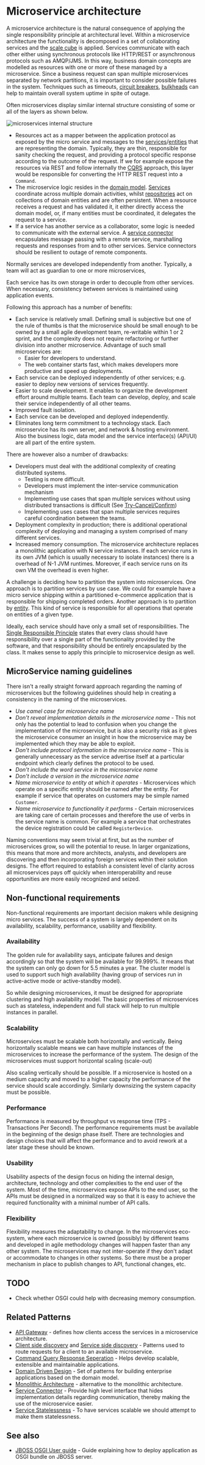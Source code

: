 # Microservice architecture

A microservice architecture is the natural consequence of applying the single responsibility principle at architectural level. Within a microservice architecture the functionality is decomposed in a set of collaborating services and the [scale cube](scale-cube.html) is applied. Services communicate with each other either using synchronous protocols like HTTP/REST or asynchronous protocols such as AMQP/JMS. In this way, business domain concepts are modelled as resources with one or more of these managed by a microservice.
Since a business request can span multiple microservices separated by network partitions, it is important to consider possible failures in the system. Techniques such as timeouts, [circuit breakers](circuit-breaker.md), [bulkheads](bulkheads.md) can help to maintain overall system uptime in spite of outage.

Often microservices display similar internal structure consisting of some or all of the layers as shown below.

![microservices internal structure](images/microservices-internal-structure.png)

* Resources act as a mapper between the application protocol as exposed by the micro service and messages to the [services](ddd/services.md)/[entities](ddd/entities.md) that are representing the domain. Typically, they are thin, responsible for sanity checking the request, and providing a protocol specific response according to the outcome of the request. If we for example expose the resources via REST and follow internally the [CQRS](cqrs.md) approach, this layer would be responsible for converting the HTTP REST request into a `Command`.
* The microservice logic resides in the [domain model](ddd/domain-model.md). [Services](ddd/services.md) coordinate across multiple domain activities, whilst [repositories](ddd/repositories.md) act on collections of domain entities and are often persistent. When a resource receives a request and has validated it, it either directly access the domain model, or, if many entities must be coordinated, it delegates the request to a service.
* If a service has another service as a collaborator, some logic is needed to communicate with the external service. A [service connector](service-connector.md) encapsulates message passing with a remote service, marshalling requests and responses from and to other services. Service connectors should be resilient to outage of remote components.

Normally services are developed independently from another. Typically, a team will act as guardian to one or more microservices,

Each service has its own storage in order to decouple from other services. When necessary, consistency between services is maintained using application events.

Following this approach has a number of benefits:

* Each service is relatively small. Defining small is subjective but one of the rule of thumbs is that the microservice should be small enough to be owned by a small agile development team, re-writable within 1 or 2 sprint, and the complexity does not require refactoring or further division into another microservice. Advantage of such small microservices are:
    * Easier for developers to understand.
    * The web container starts fast, which makes developers more productive and speed up deployments.
* Each service can be deployed independently of other services; e.g. easier to deploy new versions of services frequently.
* Easier to scale development. It enables to organize the development effort around multiple teams. Each team can develop, deploy, and scale their service independently of all other teams.
* Improved fault isolation.
* Each service can be developed and deployed independently.
* Eliminates long term commitment to a technology stack. Each microservice has its own server, and network & hosting environment. Also the business logic, data model and the service interface(s) (API/UI) are all part of the entire system.

There are however also a number of drawbacks:

* Developers must deal with the additional complexity of creating distributed systems.
    * Testing is more difficult.
    * Developers must implement the inter-service communication mechanism
    * Implementing use cases that span multiple services without using distributed transactions is difficult (See [Try-Cancel/Confirm](tcc.md))
    * Implementing uses cases that span multiple services requires careful coordination between the teams.
* Deployment complexity in production; there is additional operational complexity of deploying and managing a system comprised of many different services.
* Increased memory consumption. The microservice architecture replaces a monolithic application with N service instances. If each service runs in its own JVM (which is usually necessary to isolate instances) there is a overhead of N-1 JVM runtimes. Moreover, if each service runs on its own VM the overhead is even higher.

A challenge is deciding how to partition the system into microservices. One approach is to partition services by use case. We could for example have a micro service shipping within a partitioned e-commerce application that is responsible for shipping completed orders.
Another approach is to partition by [entity](ddd/entities.md). This kind of service is responsible for all operations that operate on entities of a given type.

Ideally, each service should have only a small set of responsibilities. The [Single Responsible Principle](srp.html) states that every class should have responsibility over a single part of the functionality provided by the software, and that responsibility should be entirely encapsulated by the class. It makes sense to apply this principle to microservice design as well.

## MicroService naming guidelines

There isn't a really straight forward approach regarding the naming of microservices but the following guidelines should help in creating a consistency in the naming of the microservices.

* *Use camel case for microservice name*
* *Don't reveal implementation details in the microservice name* - This not only has the potential to lead to confusion when you change the implementation of the microservice, but is also a security risk as it gives the microservice consumer an insight in how the microservice may be implemented which they may be able to exploit.
* *Don't include protocol information in the microservice name* - This is generally unnecessary as the service advertise itself at a particular endpoint which clearly defines the protocol to be used.
* *Don't include the word service in the microservice name*
* *Don't include a version in the microservice name*
* *Name microservice to entity at which it operates* - Microservices which operate on a specific entity should be named after the entity. For example if service that operates on customers may be simple named `Customer`.
* *Name microservice to functionality it performs* - Certain microservices are taking care of certain processes and therefore the use of verbs in the service name is common. For example a service that orchestrates the device registration could be called `RegisterDevice`.

Naming conventions may seem trivial at first, but as the number of microservices grow, so will the potential to reuse. In larger organizations, this means that more and more architects, analysts, and developers are discovering and then incorporating foreign services within their solution designs. The effort required to establish a consistent level of clarity across all microservices pays off quickly when interoperability and reuse opportunities are more easily recognized and seized.

## Non-functional requirements

Non-functional requirements are important decision makers while designing micro services. The success of a system is largely dependent on its availability, scalability, performance, usability and flexibility.

### Availability
The golden rule for availability says, anticipate failures and design accordingly so that the system will be available for 99.999%. It means that the system can only go down for 5.5 minutes a year. The cluster model is used to support such high availability (having group of services run in active-active mode or active-standby model).

So while designing microservices, it must be designed for appropriate clustering and high availability model. The basic properties of microservices such as stateless, independent and full stack will help to run multiple instances in parallel.

### Scalability
Microservices must be scalable both horizontally and vertically. Being horizontally scalable means we can have multiple instances of the microservices to increase the performance of the system. The design of the microservices must support horizontal scaling (scale-out)

Also scaling vertically should be possible. If a microservice is hosted on a medium capacity and moved to a higher capacity the performance of the service should scale accordingly. Similarly downsizing the system capacity must be possible.

### Performance
Performance is measured by throughput vs response time (TPS - Transactions Per Second). The performance requirements must be available in the beginning of the design phase itself. There are technologies and design choices that will affect the performance and to avoid rework at a later stage these should be known.

### Usability
Usability aspects of the design focus on hiding the internal design, architecture, technology and other complexities to the end user of the system. Most of the time, microservices expose APIs to the end user, so the APIs must be designed in a normalized way so that it is easy to achieve the required functionality with a minimal number of API calls.

### Flexibility
Flexibility measures the adaptability to change. In the microservices eco-system, where each microservice is owned (possibly) by different teams and developed in agile methodology changes will happen faster than any other system. The microservices may not inter-operate if they don't adapt or accommodate to changes in other systems. So there must be a proper mechanism in place to publish changes to API, functional changes, etc.

## TODO

* Check whether OSGI could help with decreasing memory consumption.

## Related Patterns

* [API Gateway](API-gateway) - defines how clients access the services in a microservice architecture.
* [Client side discovery](client-side-discover) and [Service side discovery](server-side-discover) - Patterns used to route requests for a client to an available microservice.
* [Command Query Response Seperation](cqrs.md) - Helps develop scalable, extensible and maintainable applications.
* [Domain Driven Design](ddd/introduction_ddd.md) - Set of patterns for building enterprise applications based on the domain model.
* [Monolithic Architecture](monolithic-architecture) - alternative to the monolithic architecture.
* [Service Connector](service-connector.md) - Provide high level interface that hides implementation details regarding communication, thereby making the use of the microservice easier.
* [Service Statelessness](service-statelessness) - To have services scalable we should attempt to make them statelessness.

## See also

* [JBOSS OSGI User guide](https://docs.jboss.org/author/display/JBOSGI/User+Guide) - Guide explaining how to deploy application as OSGI bundle on JBOSS server.



